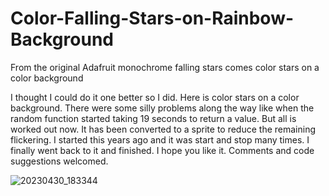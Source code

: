 # Color-Falling-Stars-on-Rainbow-Background
From the original Adafruit monochrome falling stars comes color stars on a color background

I thought I could do it one better so I did.  Here is color stars on a color background.  There were some silly problems along the way like when the random function started taking 19 seconds to return a value.  But all is worked out now.  It has been converted to a sprite to reduce the remaining flickering.  I started this years ago and it was start and stop many times.  I finally went back to it and finished.  I hope you like it.  Comments and code suggestions welcomed.

![20230430_183344](https://user-images.githubusercontent.com/15792417/235348575-6eeb1f1c-16ba-489b-81e2-9147e71fac01.jpg)
